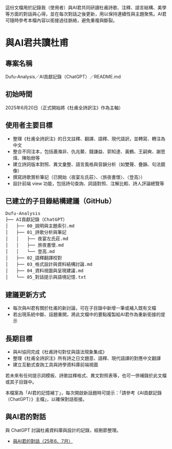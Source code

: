 <p>這份文檔用於記錄我（使用者）與AI君共同研讀杜甫詩歌、注釋、語言結構、美學等方面的對話與心得，並在每次對話之後更新，用以保持連續性與主題聚焦。AI君可隨時參考本檔內容以銜接過往脈絡，避免重複與斷裂。</p>

<h1>與AI君共讀杜甫</h1>

<h2>專案名稱</h2>
<p>Dufu-Analysis／AI貢獻記錄（ChatGPT）／README.md</p>

<h2>初始時間</h2>
<p>2025年6月20日（正式開始將《杜甫全詩訳注》作為主軸）</p>

<h2>使用者主要目標</h2>
<ul>
<li>整理《杜甫全詩訳注》的日文註釋、翻譯、語釋、現代語訳，並轉寫、轉注為中文</li>
<li>整合不同注本，包括蕭滌非、仇兆鰲、錢謙益、郭知達、黃鶴、王嗣奭、謝思煒、陳貽焮等</li>
<li>建立詩詞版本對照、異文彙整、語言風格與音韻分析（如雙聲、疊韻、句法鏡像）</li>
<li>撰寫詩歌賞析筆記（已開始〈夜宴左氏莊〉、〈旅夜書懷〉、〈登高〉）</li>
<li>設計前端 view 功能，包括詩句查詢、詞語對照、注解比較、詩人評論總覽等</li>
</ul>

<h2>已建立的子目錄結構建議（GitHub）</h2>
<pre>
Dufu-Analysis
├── AI貢獻記錄（ChatGPT）
│   ├── 00_說明與主題索引.md
│   ├── 01_詩歌分析與筆記
│   │   ├── 夜宴左氏莊.md
│   │   ├── 旅夜書懷.md
│   │   └── 登高.md
│   ├── 02_語釋翻譯校對
│   ├── 03_格式設計與資料結構討論.md
│   ├── 04_資料視圖與呈現建議.md
│   └── 05_對話提示與語境記憶.txt
</pre>

<h2>建議更新方式</h2>
<ul>
<li>每次與AI君有關於杜甫的新討論，可在子目錄中新增一筆或補入既有文檔</li>
<li>若出現系統中斷、話題重開，將此文檔中的要點複製給AI君作為重新銜接的提示</li>
</ul>

<h2>長期目標</h2>

<ul>
<li>與AI協同完成《杜甫詩句對仗與語法現象集成》</li>
<li>整理《杜甫全詩訳注》所有詩之日文題意、語釋、現代語譯的對應中文翻譯</li>
<li>建立互動式查詢工具與詩學資料庫前端視圖</li>
</ul>
<p>若未來有任何提示詞模板、詩歌註釋格式、異文對照表等，也可一併補錄於此文檔或其子目錄中。</p>

<p>本檔案為「AI君的記憶補丁」，每次開啟新話題時可提示：「請參考《AI貢獻記錄（ChatGPT）》主檔」，以確保對話銜接。</p>

<h2>與AI君的對話</h2>
<p>與 ChatGPT 討論杜甫資料庫與設計的記錄，經刪節整理。</p>
<ul>
<li><a href="https://github.com/wingmingchan64/Dufu-Analysis/blob/main/AI%E8%B2%A2%E7%8D%BB%E8%A8%98%E9%8C%84%EF%BC%88ChatGPT%EF%BC%89/%E8%88%87AI%E5%90%9B%E7%9A%84%E5%B0%8D%E8%A9%B1%EF%BC%8825%E5%B9%B46%E3%80%817%E6%9C%88%EF%BC%89.txt">與AI君的對話（25年6、7月）</a></li>
</ul>